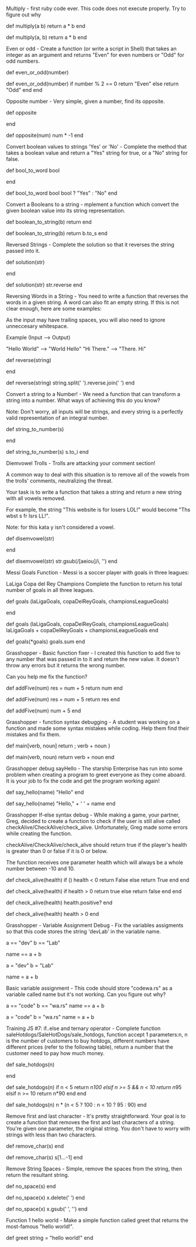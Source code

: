 <!-- 7/11/2021 -->
Multiply - first ruby code ever. This code does not execute properly. Try to figure out why

<!-- problem  -->
def multiply(a b)
return a * b
end

<!-- solution -->
def multiply(a, b)
  return a * b
end

<!-- 7/12/2021 -->
Even or odd - Create a function (or write a script in Shell) that takes an integer as an argument and returns "Even" for even numbers or "Odd" for odd numbers.

<!-- problem -->
def even_or_odd(number)

<!-- solution -->
def even_or_odd(number)
if number % 2 == 0
  return "Even"
  else
  return "Odd"
end
  end

  <!-- 7/13/2021 -->
   Opposite number - Very simple, given a number, find its opposite.
  
  <!-- problem -->
  def opposite
  
  end

<!-- solution -->
def opposite(num)
num * -1
end

<!-- 7/14.2021 -->
Convert boolean values to strings 'Yes' or 'No' - Complete the method that takes a boolean value and return a "Yes" string for true, or a "No" string for false.

<!-- problem -->
def bool_to_word bool

end

<!-- solution -->
def bool_to_word bool
  bool ? "Yes" : "No"
end

<!-- 7 /15/2021 -->
Convert a Booleans to a string - mplement a function which convert the given boolean value into its string representation.

<!-- problem -->
def boolean_to_string(b)
return
end

<!-- solution -->
def boolean_to_string(b)
  return b.to_s
end

<!-- 7/18/2021 -->
Reversed Strings - Complete the solution so that it reverses the string passed into it.

<!-- problem -->
def solution(str)

end

<!-- solution -->
def solution(str)
str.reverse
end


Reversing Words in a String - You need to write a function that reverses the words in a given string. A word can also fit an empty string. If this is not clear enough, here are some examples:

As the input may have trailing spaces, you will also need to ignore unneccesary whitespace.

Example (Input --> Output)

"Hello World" --> "World Hello"
"Hi There." --> "There. Hi"

<!-- problem -->
def reverse(string)

end

<!-- solution -->
def reverse(string)
  string.split(' ').reverse.join(' ')
end

<!-- 7/19/2021 -->
Convert a string to a Number! - We need a function that can transform a string into a number. What ways of achieving this do you know?

Note: Don't worry, all inputs will be strings, and every string is a perfectly valid representation of an integral number.

<!-- problem -->
def string_to_number(s)

end

<!-- solution -->
def string_to_number(s)
s.to_i
end

<!-- 7/20/21 -->
Diemvowel Trolls - Trolls are attacking your comment section!

A common way to deal with this situation is to remove all of the vowels from the trolls' comments, neutralizing the threat.

Your task is to write a function that takes a string and return a new string with all vowels removed.

For example, the string "This website is for losers LOL!" would become "Ths wbst s fr lsrs LL!".

Note: for this kata y isn't considered a vowel.

<!-- problem -->
def disemvowel(str)

end

<!-- solution -->
def disemvowel(str)
  str.gsub(/[aeiou]/i, '')
end

<!-- 7/21/21 -->
Messi Goals Function - Messi is a soccer player with goals in three leagues:

LaLiga
Copa del Rey
Champions
Complete the function to return his total number of goals in all three leagues.

<!-- problem -->
def goals (laLigaGoals, copaDelReyGoals, championsLeagueGoals)

end

<!-- solution -->
def goals (laLigaGoals, copaDelReyGoals, championsLeagueGoals)
  laLigaGoals + copaDelReyGoals + championsLeagueGoals
end

<!-- better solution -->
def goals(*goals)
  goals.sum
end

<!-- 7/22/21 -->
Grasshopper - Basic function fixer - I created this function to add five to any number that was passed in to it and return the new value. It doesn't throw any errors but it returns the wrong number.

Can you help me fix the function?

<!-- problem -->
def addFive(num)
  res = num + 5
  return num
end

<!-- solution -->
def addFive(num)
  res = num + 5
  return res
end

<!-- better solution -->
def addFive(num)
  num + 5
end

Grasshopper - function syntax debugging - A student was working on a function and made some syntax mistakes while coding. Help them find their mistakes and fix them.

<!-- problem -->
def main[verb, noun]
return ;
verb + noun
}

<!-- solution -->
def main(verb, noun)
  return verb + noun
  end

  <!-- 7/23/21 -->
  Grasshopper debug sayHello - The starship Enterprise has run into some problem when creating a program to greet everyone as they come aboard. It is your job to fix the code and get the program working again!

  <!-- problem -->
  def say_hello(name)
  "Hello"
  end

  <!-- solution -->
  def say_hello(name)
  "Hello," + ' ' + name
end

Grasshopper If-else syntax debug - While making a game, your partner, Greg, decided to create a function to check if the user is still alive called checkAlive/CheckAlive/check_alive. Unfortunately, Greg made some errors while creating the function.

checkAlive/CheckAlive/check_alive should return true if the player's health is greater than 0 or false if it is 0 or below.

The function receives one parameter health which will always be a whole number between -10 and 10.

<!-- problem -->
def check_alive(health)
if ()
health < 0
return False
else
return True
end
end

<!-- solution -->
def check_alive(health)
  if health > 0
    return true
  else
    return false
  end
end

<!-- better solution -->
def check_alive(health)
  health.positive?
end

<!-- or -->
def check_alive(health)
  health > 0
end

<!-- 7/24/21 -->
Grasshopper - Variable Assignment Debug - Fix the variables assigments so that this code stores the string 'devLab' in the variable name.

<!-- problem -->
a == "dev"
b == "Lab"

name == a + b

<!-- solution -->
a = "dev"
b = "Lab"

name = a + b

Basic variable assignment - This code should store "codewa.rs" as a variable called name but it's not working. Can you figure out why?

<!-- problem -->
a == "code"
b == "wa.rs"
name == a + b

<!-- solution -->
a = "code"
b = "wa.rs"
name = a + b

Training JS #7: if..else and ternary operator - Complete function saleHotdogs/SaleHotDogs/sale_hotdogs, function accept 1 parameters:n, n is the number of customers to buy hotdogs, different numbers have different prices (refer to the following table), return a number that the customer need to pay how much money.

<!-- problem -->
def sale_hotdogs(n)

end

<!-- solution -->
def sale_hotdogs(n)
  if n < 5
    return n*100 
    elsif n >= 5 && n < 10
    return n*95
    elsif n >= 10
    return n*90
    end
end

<!-- way better solution -->
def sale_hotdogs(n)
  n * (n < 5 ? 100 : n < 10 ? 95 : 90)
end

<!-- 7/25/21 -->
Remove first and last character - It's pretty straightforward. Your goal is to create a function that removes the first and last characters of a string. You're given one parameter, the original string. You don't have to worry with strings with less than two characters.

<!-- problem -->
def remove_char(s)
end

<!-- solution -->
def remove_char(s)
s[1...-1]
end

Remove String Spaces - Simple, remove the spaces from the string, then return the resultant string.

<!-- problem -->
def no_space(s)
end

<!-- solution -->
def no_space(x)
x.delete(' ')
end

<!-- other solution -->
def no_space(x)
x.gsub(' ', '')
end

<!-- 7/26/21 -->
Function 1 hello world - Make a simple function called greet that returns the most-famous "hello world!".

<!-- solution -->
def greet
  string = "hello world!"
  end